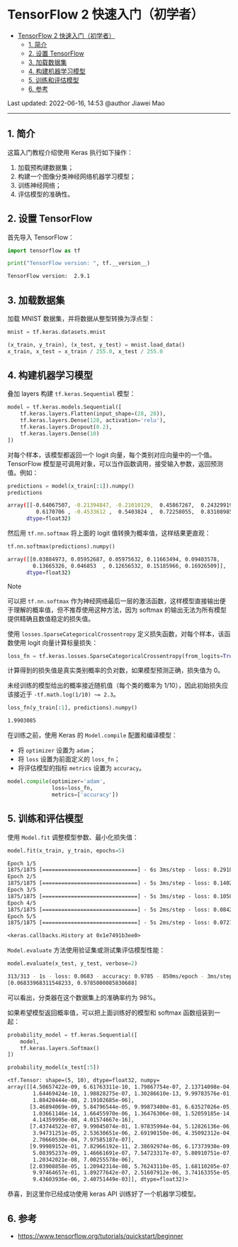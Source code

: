 # TensorFlow 2 快速入门（初学者）

- [TensorFlow 2 快速入门（初学者）](#tensorflow-2-快速入门初学者)
  - [1. 简介](#1-简介)
  - [2. 设置 TensorFlow](#2-设置-tensorflow)
  - [3. 加载数据集](#3-加载数据集)
  - [4. 构建机器学习模型](#4-构建机器学习模型)
  - [5. 训练和评估模型](#5-训练和评估模型)
  - [6. 参考](#6-参考)

Last updated: 2022-06-16, 14:53
@author Jiawei Mao
****

## 1. 简介

这篇入门教程介绍使用 Keras 执行如下操作：

1. 加载预构建数据集；
2. 构建一个图像分类神经网络机器学习模型；
3. 训练神经网络；
4. 评估模型的准确性。

## 2. 设置 TensorFlow

首先导入 TensorFlow：

```python
import tensorflow as tf

print("TensorFlow version: ", tf.__version__)
```

```sh
TensorFlow version:  2.9.1
```

## 3. 加载数据集

加载 MNIST 数据集，并将数据从整型转换为浮点型：

```python
mnist = tf.keras.datasets.mnist

(x_train, y_train), (x_test, y_test) = mnist.load_data()
x_train, x_test = x_train / 255.0, x_test / 255.0
```

## 4. 构建机器学习模型

叠加 layers 构建 `tf.keras.Sequential` 模型：

```python
model = tf.keras.models.Sequential([
    tf.keras.layers.Flatten(input_shape=(28, 28)),
    tf.keras.layers.Dense(128, activation='relu'),
    tf.keras.layers.Dropout(0.2),
    tf.keras.layers.Dense(10)
])
```

对每个样本，该模型都返回一个 logit 向量，每个类别对应向量中的一个值。TensorFlow 模型是可调用对象，可以当作函数调用，接受输入参数，返回预测值。例如：

```python
predictions = model(x_train[:1]).numpy()
predictions
```

```sh
array([[-0.64067507, -0.21394847, -0.21010129,  0.45867267,  0.24329919,
         0.6170706 , -0.4533612 ,  0.5403824 ,  0.72258055,  0.83108985]],
      dtype=float32)
```

然后用 `tf.nn.softmax` 将上面的 logit 值转换为概率值，这样结果更直观：

```python
tf.nn.softmax(predictions).numpy()
```

```sh
array([[0.03884973, 0.05952687, 0.05975632, 0.11663494, 0.09403578,
        0.13665326, 0.046853  , 0.12656532, 0.15185966, 0.16926509]],
      dtype=float32)
```

> [!NOTE]
> 可以把 `tf.nn.softmax` 作为神经网络最后一层的激活函数，这样模型直接输出便于理解的概率值，但不推荐使用这种方法，因为 softmax 的输出无法为所有模型提供精确且数值稳定的损失值。

使用 `losses.SparseCategoricalCrossentropy` 定义损失函数，对每个样本，该函数使用 logit 向量计算标量损失：

```python
loss_fn = tf.keras.losses.SparseCategoricalCrossentropy(from_logits=True)
```

计算得到的损失值是真实类别概率的负对数，如果模型预测正确，损失值为 0。

未经训练的模型给出的概率接近随机值（每个类的概率为 1/10），因此初始损失应该接近于 `-tf.math.log(1/10) ~= 2.3`。

```python
loss_fn(y_train[:1], predictions).numpy()
```

```sh
1.9903085
```

在训练之前，使用 Keras 的 `Model.compile` 配置和编译模型：

- 将 `optimizer` 设置为 `adam`；
- 将 `loss` 设置为前面定义的 `loss_fn`；
- 将评估模型的指标 `metrics` 设置为 `accuracy`。

```python
model.compile(optimizer='adam',
              loss=loss_fn,
              metrics=['accuracy'])
```

## 5. 训练和评估模型

使用 `Model.fit` 调整模型参数、最小化损失值：

```python
model.fit(x_train, y_train, epochs=5)
```

```txt
Epoch 1/5
1875/1875 [==============================] - 6s 3ms/step - loss: 0.2918 - accuracy: 0.9153
Epoch 2/5
1875/1875 [==============================] - 5s 3ms/step - loss: 0.1402 - accuracy: 0.9582
Epoch 3/5
1875/1875 [==============================] - 5s 3ms/step - loss: 0.1058 - accuracy: 0.9684
Epoch 4/5
1875/1875 [==============================] - 5s 2ms/step - loss: 0.0842 - accuracy: 0.9738
Epoch 5/5
1875/1875 [==============================] - 5s 2ms/step - loss: 0.0721 - accuracy: 0.9772

<keras.callbacks.History at 0x1e7491b3ee0>
```

`Model.evaluate` 方法使用验证集或测试集评估模型性能：

```python
model.evaluate(x_test, y_test, verbose=2)
```

```sh
313/313 - 1s - loss: 0.0683 - accuracy: 0.9785 - 850ms/epoch - 3ms/step
[0.06833968311548233, 0.9785000085830688]
```

可以看出，分类器在这个数据集上的准确率约为 98%。

如果希望模型返回概率值，可以把上面训练好的模型和 softmax 函数组装到一起：

```python
probability_model = tf.keras.Sequential([
    model,
    tf.keras.layers.Softmax()
])
```

```python
probability_model(x_test[:5])
```

```txt
<tf.Tensor: shape=(5, 10), dtype=float32, numpy=
array([[4.50657422e-09, 6.61763311e-10, 1.79867754e-07, 2.13714098e-04,
        1.64469424e-10, 1.98828275e-07, 1.30286610e-13, 9.99783576e-01,
        1.88420444e-08, 2.19102685e-06],
       [3.46894069e-09, 5.84796544e-05, 9.99873400e-01, 6.63527026e-05,
        1.03661146e-14, 1.66455970e-06, 1.36476306e-08, 1.52059185e-14,
        4.14359995e-08, 4.01574667e-16],
       [7.43744522e-07, 9.99045074e-01, 1.97835994e-04, 5.12826136e-06,
        3.94731251e-05, 2.53630651e-06, 2.69190150e-06, 4.35092312e-04,
        2.70660530e-04, 7.97585187e-07],
       [9.99989152e-01, 7.82966192e-11, 2.38692974e-06, 6.17373930e-09,
        5.08395237e-09, 1.46661691e-07, 7.54723317e-07, 5.80910751e-07,
        1.20342021e-08, 7.00255578e-06],
       [2.03908858e-05, 1.20942314e-08, 5.76243110e-05, 1.68110205e-07,
        9.97464657e-01, 1.89277642e-07, 2.51607912e-06, 3.74163355e-05,
        9.43603936e-06, 2.40751449e-03]], dtype=float32)>
```

恭喜，到这里你已经成功使用 keras API 训练好了一个机器学习模型。

## 6. 参考

- https://www.tensorflow.org/tutorials/quickstart/beginner
